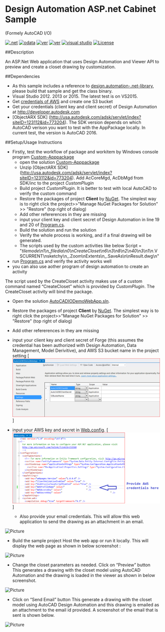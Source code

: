 Design Automation ASP.net Cabinet Sample
=============================

(Formely AutoCAD I/O)

[![.net](https://img.shields.io/badge/.net-4.5-green.svg)](http://www.microsoft.com/en-us/download/details.aspx?id=30653)
[![odata](https://img.shields.io/badge/odata-4.0-yellow.svg)](http://www.odata.org/documentation/)
[![ver](https://img.shields.io/badge/Design%20Automation%20API-2.0-blue.svg)](https://developer.autodesk.com/en/docs/design-automation/v2)
[![ver](https://img.shields.io/badge/Forge%20Viewer-2.11-yellow.svg)](https://developer.autodesk.com/en/docs/viewer/v2)
[![visual studio](https://img.shields.io/badge/Visual%20Studio-2012%7C2013%7C2015-green.svg)](https://www.visualstudio.com/)
[![License](http://img.shields.io/:license-mit-red.svg)](http://opensource.org/licenses/MIT)

##Description

An ASP.Net Web application that uses Design Automation and Viewer API to preview and create a closet drawing by customization.

##Dependencies
* As this sample includes a reference to  [design.automation-.net-library](https://github.com/Developer-Autodesk/design.automation-.net-library), please build that sample and get the class binary.  
* Visual Studio 2012. 2013 or 2015. The latest test is on VS2015.
* Get [credentials of AWS](http://docs.aws.amazon.com/general/latest/gr/aws-security-credentials.html) and create one S3 bucket
* Get your credentials (client key and client secret) of Design Automation at http://developer.autodesk.com 
* [ObjectARX SDK] (http://usa.autodesk.com/adsk/servlet/index?siteID=123112&id=773204). The SDK version depends on which AutoCAD verison you want to test with the AppPackage locally. In current test, the version is AutoCAD 2016.

##Setup/Usage Instructions
* Firstly, test the workflow of package and workitem by Windows console program [Custom-Apppackage](CreateCloset.bundle/Custom-Apppackage)
  * open the solution [Custom-Apppackage](CreateCloset.bundle/Custom-Apppackage)
  * Unzip [ObjectARX SDK] (http://usa.autodesk.com/adsk/servlet/index?siteID=123112&id=773204). Add AcCoreMgd, AcDbMgd from SDK/inc to the project *CustomPlugin*
  * Build project *CustomPlugin*. It is better to test with local AutoCAD to verify the custom command
  * Restore the packages of project **Client** by [NuGet](https://www.nuget.org/). The simplest way is to right click the project>>"Manage NuGet Packages for Solution" >> "Restore" (top right of dialog)
  * Add other refererences in they are missing
  * input your client key and client secret of Design Automation in line 19 and 20 of [Program.cs](./CreateCloset.bundle/Custom-Apppackage/Program.cs).
  * Build the solution and run the solution
  * Verify the whole process is working, and if a final drawing will be generated. 
  * The scripts used by the custom activities like  below
                        Script = "_tilemode\n1\n_filedia\n0\nCreateCloset\n6\n3\n8\n2\n40\n3\n1\n_.VSCURRENT\nsketchy\n_.Zoom\nExtents\n_.SaveAs\n\nResult.dwg\n"
* run   [Program.cs](./CreateCloset.bundle/Custom-Apppackage/Program.cs) and verify the activity works well
* you can also use aother program of design automation to create an activity 

The script used by the CreateCloset activity makes use of a custom command named “CreateCloset” which is provided by *CustomPlugin*. The  CreateCloset activity will bind the package. 

*  Open the solution [AutoCADIODemoWebApp.sln](AutoCADIODemoWebApp.sln). 
*  Restore the packages of project **Client** by [NuGet](https://www.nuget.org/). The simplest way is to right click the project>>"Manage NuGet Packages for Solution" >> "Restore" (top right of dialog)
*  Add other refererences in they are missing
*  input your client key and client secret of Forge (this assumes the credential has been authorized  with Design Automation, Data Management, Model Derivitive), and AWS S3 bucket name in the project setting
    [![](./assets/1.png)] 

* input your AWS key and secret in [Web.config](Web.config).
    [![](./assets/2.png)]  

  * Also provide your email credentials. 
    This will allow this web application to send the drawing as an attachment in an email.

![Picture](https://github.com/Developer-Autodesk/workflow-aspdotnet-autocad.io/blob/master/assets/3.png)

   * Build the sample project
  Host the web app or run it locally. This will display the web page as shown in below screenshot :

   ![Picture](https://github.com/Developer-Autodesk/workflow-aspdotnet-autocad.io/blob/master/assets/4.png)

  * Change the closet parameters as needed.
      Click on “Preview” button
      This generates a drawing with the closet model using AutoCAD Automation and the drawing is loaded in the viewer
      as shown in below screenshot.

![Picture](https://github.com/Developer-Autodesk/workflow-aspdotnet-autocad.io/blob/master/assets/5.png)

  * Click on “Send Email” button
  This generate a drawing with the closet model using AutoCAD Design Automation and this drawing is emailed as an attachment
  to the email id provided. A screenshot of the email that is sent is shown below.

  ![Picture](https://github.com/Developer-Autodesk/workflow-aspdotnet-autocad.io/blob/master/assets/6.png)
